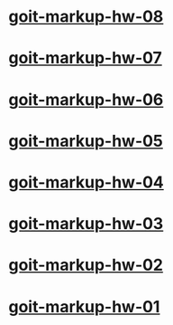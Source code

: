 # [goit-markup-hw-08](https://lukaszderkacz.github.io/goit-markup-hw-08/)
# [goit-markup-hw-07](https://lukaszderkacz.github.io/goit-markup-hw-07/)
# [goit-markup-hw-06](https://lukaszderkacz.github.io/goit-markup-hw-06/)
# [goit-markup-hw-05](https://lukaszderkacz.github.io/goit-markup-hw-05/)
# [goit-markup-hw-04](https://lukaszderkacz.github.io/goit-markup-hw-04/)
# [goit-markup-hw-03](https://lukaszderkacz.github.io/goit-markup-hw-03/)
# [goit-markup-hw-02](https://lukaszderkacz.github.io/goit-markup-hw-02/)
# [goit-markup-hw-01](https://lukaszderkacz.github.io/goit-markup-hw-01/)